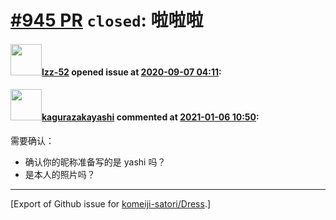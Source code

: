 # [\#945 PR](https://github.com/komeiji-satori/Dress/pull/945) `closed`: 啦啦啦

#### <img src="https://avatars.githubusercontent.com/u/67529312?u=52c6dce239fce11c510f4f4fc34b168f9b2e1a23&v=4" width="50">[lzz-52](https://github.com/lzz-52) opened issue at [2020-09-07 04:11](https://github.com/komeiji-satori/Dress/pull/945):



#### <img src="https://avatars.githubusercontent.com/u/2824841?u=b6e28fbc3f5ac12daf4b9a169194996ca20b57fb&v=4" width="50">[kagurazakayashi](https://github.com/kagurazakayashi) commented at [2021-01-06 10:50](https://github.com/komeiji-satori/Dress/pull/945#issuecomment-755229322):

需要确认：
- 确认你的昵称准备写的是 yashi 吗？
- 是本人的照片吗？


-------------------------------------------------------------------------------



[Export of Github issue for [komeiji-satori/Dress](https://github.com/komeiji-satori/Dress).]
